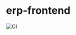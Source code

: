 # erp-frontend

![CI](https://github.com/Prajjwal203/erp-frontend/actions/workflows/ci.yml/badge.svg)
